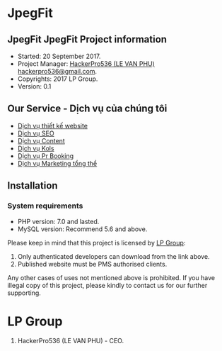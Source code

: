 # JpegFit
JpegFit  JpegFit 
Project information
----------------------------
- Started: 20 September 2017.
- Project Manager: [HackerPro536 (LE VAN PHU)](http://levanphu.info) <hackerpro536@gmail.com>.
- Copyrights: 2017 LP Group.
- Version: 0.1

Our Service - Dịch vụ của chúng tôi
----------------------------
<ul>
    <li><a href="https://lptech.asia/dich-vu/thiet-ke-website">Dịch vụ thiết kế website</a></li>
    <li><a href="https://lptech.asia/dich-vu/dich-vu-seo">Dịch vụ SEO</a></li>
    <li><a href="https://lptech.asia/dich-vu/dich-vu-content">Dịch vụ Content</a></li>
    <li><a href="https://lptech.asia/dich-vu/dich-vu-booking-kol-influencer-uy-tin-tang-nhan-dien-thuong-hieu">Dịch vụ Kols</a></li>
    <li><a href="https://lptech.asia/dich-vu/dich-vu-booking-pr-bao-chi-uy-tin-cho-doanh-nghiep">Dịch vụ Pr Booking</a></li>
    <li><a href="https://lptech.asia/dich-vu/dich-vu-content</a></li>
    <li><a href="https://lptech.asia/dich-vu/giai-phap-marketing-tong-the-cho-doanh-nghiep-vua-va-nho">Dịch vụ Marketing tổng thể</a></li>
</ul>

Installation
----------------
### System requirements
- PHP version:  7.0 and lasted.
- MySQL version: Recommend 5.6 and above.

Please keep in mind that this project is licensed by [LP Group](http://levanphu.info):

 1. Only authenticated developers can download from the link above.
 2. Published website must be PMS authorised clients.

Any other cases of uses not mentioned above is prohibited. If you have illegal copy of this project, please kindly to contact us for our further supporting.

LP Group
==========

 1. HackerPro536 (LE VAN PHU) - CEO.
